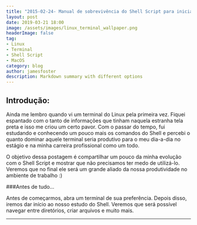 ```yaml
---
title: "2015-02-24- Manual de sobrevivência do Shell Script para iniciantes"
layout: post
date: 2019-03-21 18:00
image: /assets/images/linux_terminal_wallpaper.png
headerImage: false
tag:
- Linux
- Terminal
- Shell Script
- MacOS
category: blog
author: jamesfoster
description: Markdown summary with different options
---
```


## Introdução:

Ainda me lembro quando vi um terminal do Linux pela primeira vez. Fiquei espantado com o tanto de informações que tinham naquela estranha tela preta e isso me criou um certo pavor. Com o passar do tempo, fui estudando e conhecendo um pouco mais os comandos do Shell e percebi o quanto dominar aquele terminal seria produtivo para o meu dia-a-dia no estágio e na minha carreira profissional como um todo.

O objetivo dessa postagem é compartilhar um pouco da minha evolução com o Shell Script e mostrar que não precisamos ter medo de utilizá-lo. Veremos que no final ele será um grande aliado da nossa produtividade no ambiente de trabalho :)

###Antes de tudo…

Antes de começarmos, abra um terminal de sua preferência. Depois disso, iremos dar início ao nosso estudo do Shell. Veremos que será possível navegar entre diretórios, criar arquivos e muito mais.

---
